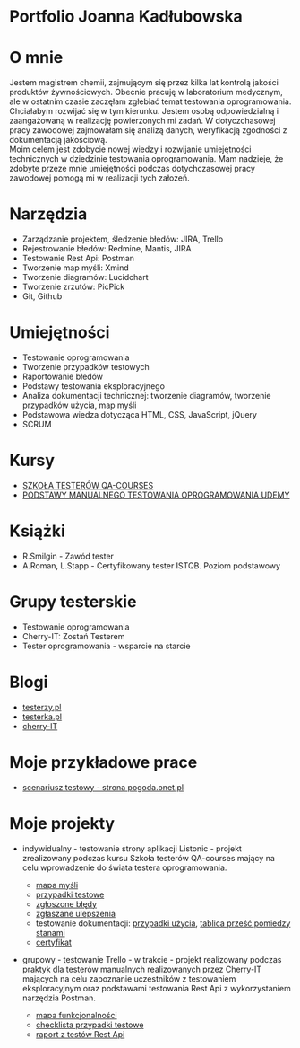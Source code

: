 # Portfolio Joanna Kadłubowska


# O mnie
Jestem magistrem chemii, zajmującym się przez kilka lat kontrolą jakości produktów żywnościowych. 
Obecnie pracuję w laboratorium medycznym, ale w ostatnim czasie zaczęłam zgłebiać temat testowania oprogramowania. Chciałabym rozwijać się w tym kierunku. 
Jestem osobą odpowiedzialną i zaangażowaną w realizację powierzonych mi zadań. 
W dotyczchasowej pracy zawodowej zajmowałam się analizą danych, weryfikacją zgodności z dokumentacją jakościową.  
Moim celem jest zdobycie nowej wiedzy i rozwijanie umiejętności technicznych w dziedzinie testowania oprogramowania.
Mam nadzieje, że zdobyte przeze mnie umiejętności podczas dotychczasowej pracy zawodowej pomogą mi w realizacji tych założeń.

# Narzędzia
* Zarządzanie projektem, śledzenie błedów: JIRA, Trello
* Rejestrowanie błedów: Redmine, Mantis, JIRA
* Testowanie Rest Api: Postman 
* Tworzenie map myśli: Xmind 
* Tworzenie diagramów: Lucidchart
* Tworzenie zrzutów: PicPick
* Git, Github

# Umiejętności
* Testowanie oprogramowania
* Tworzenie przypadków testowych
* Raportowanie błedów
* Podstawy testowania eksploracyjnego
* Analiza dokumentacji technicznej: tworzenie diagramów, tworzenie przypadków użycia, map myśli
* Podstawowa wiedza dotycząca HTML, CSS, JavaScript, jQuery
* SCRUM

# Kursy
* [SZKOŁA TESTERÓW QA-COURSES](https://qa-courses.com/szkola-testerow)
* [PODSTAWY MANUALNEGO TESTOWANIA OPROGRAMOWANIA UDEMY](https://www.udemy.com/course/kurs-testowania-oprogramowania)

# Książki
* R.Smilgin - Zawód tester
* A.Roman, L.Stapp - Certyfikowany tester ISTQB. Poziom podstawowy

# Grupy testerskie
* Testowanie oprogramowania
* Cherry-IT: Zostań Testerem 
* Tester oprogramowania - wsparcie na starcie

# Blogi
* [testerzy.pl](https://testerzy.pl)
* [testerka.pl](http://testerka.pl)
* [cherry-IT](http://cherry-it.pl)

# Moje przykładowe prace
* [scenariusz testowy - strona pogoda.onet.pl](https://drive.google.com/file/d/1YqkzfenbhWwTTgPo0vOkc093gFkvrcRt/view?usp=sharing)
 
# Moje projekty
* indywidualny - testowanie strony aplikacji Listonic - projekt zrealizowany podczas kursu Szkoła testerów QA-courses  mający na celu wprowadzenie do świata testera  oprogramowania.  

  * [mapa myśli](https://drive.google.com/file/d/1ErDh6D-0bjgnDG2G1yMgghMUEZBNYtYp/view?usp=sharing)
  * [przypadki testowe](https://drive.google.com/file/d/1jEoqLE84p1iFmQbVaRFuodhIzEYVcRWv/view?usp=sharing)
  * [zgłoszone błędy](https://drive.google.com/file/d/1prWQQacIIXxLYn-b053iaCZqAKcY1ot1/view?usp=sharing)
  * [zgłaszane ulepszenia](https://drive.google.com/file/d/1tEof8OUIVFvzxLntAEEBZRL0H7k_67e1/view?usp=sharing)
  * testowanie dokumentacji: [przypadki użycia](https://drive.google.com/file/d/1L_Faa_VBc7PJ_dagUuRxsvakwkIa2iLr/view?usp=sharing), [tablica prześć pomiedzy stanami](https://drive.google.com/file/d/1kEXwURxG6SMaP5Y9I7rJeyGPqmr9d9hQ/view?usp=sharing)
  * [certyfikat](https://drive.google.com/file/d/18Bs_CLRwq76ekQNqcyu_TZWPTqHV_4Pe/view?usp=sharing)

* grupowy - testowanie Trello - w trakcie - projekt realizowany podczas praktyk dla testerów manualnych realizowanych przez Cherry-IT mających na celu zapoznanie uczestników z testowaniem eksploracyjnym oraz podstawami testowania Rest Api z wykorzystaniem narzędzia Postman.
 
  * [mapa funkcjonalności](https://drive.google.com/file/d/1rShrquWJavMVFG6sDh60I_11oc1VDZ2Z/view?usp=sharing)
  * [checklista przypadki testowe](https://drive.google.com/file/d/1f8dloKdq9ek5AjipQRGwHWXFHxFz4HUe/view?usp=sharing)
  * [raport z testów Rest Api](https://drive.google.com/file/d/1BcQHNaznTPh2ryF0u3cczPQ_Gwfsimm7/view?usp=sharing)
 

 



